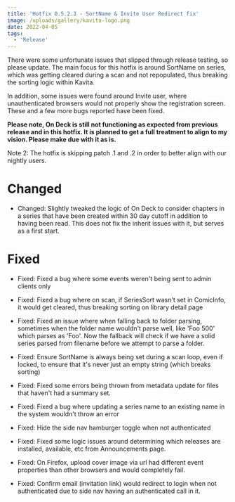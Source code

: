 ```yaml
---
title: 'Hotfix 0.5.2.3 - SortName & Invite User Redirect fix'
image: /uploads/gallery/kavita-logo.png
date: 2022-04-05
tags:
  - 'Release'
---
```


There were some unfortunate issues that slipped through release testing, so please update. The main focus for this hotfix is around SortName on series, which was getting cleared during a scan and not repopulated, thus breaking the sorting logic within Kavita. 



In addition, some issues were found around Invite user, where unauthenticated browsers would not properly show the registration screen. These and a few more bugs reported have been fixed.



**Please note, On Deck is still not functioning as expected from previous release and in this hotfix. It is planned to get a full treatment to align to my vision. Please make due with it as is.** 



Note 2: The hotfix is skipping patch .1 and .2 in order to better align with our nightly users. 



# Changed

- Changed: Slightly tweaked the logic of On Deck to consider chapters in a series that have been created within 30 day cutoff in addition to having been read. This does not fix the inherit issues with it, but serves as a first start. 



# Fixed

- Fixed: Fixed a bug where some events weren't being sent to admin clients only

- Fixed: Fixed a bug where on scan, if SeriesSort wasn't set in ComicInfo, it would get cleared, thus breaking sorting on library detail page 

- Fixed: Fixed an issue where when falling back to folder parsing, sometimes when the folder name wouldn't parse well, like 'Foo 500' which parses as 'Foo'. Now the fallback will check if we have a solid series parsed from filename before we attempt to parse a folder. 

- Fixed: Ensure SortName is always being set during a scan loop, even if locked, to ensure that it's never just an empty string (which breaks sorting)

- Fixed: Fixed some errors being thrown from metadata update for files that haven't had a summary set.

- Fixed: Fixed a bug where updating a series name to an existing name in the system wouldn't throw an error 

- Fixed: Hide the side nav hamburger toggle when not authenticated

- Fixed: Fixed some logic issues around determining which releases are installed, available, etc from Announcements page. 

- Fixed: On Firefox, upload cover image via url had different event properties than other browsers and would completely fail.

- Fixed: Confirm email (invitation link) would redirect to login when not authenticated due to side nav having an authenticated call in it. 

